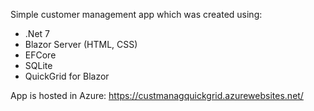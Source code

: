 Simple customer management app which was created using:

- .Net 7
- Blazor Server (HTML, CSS)
- EFCore
- SQLite
- QuickGrid for Blazor

App is hosted in Azure: https://custmanagquickgrid.azurewebsites.net/
